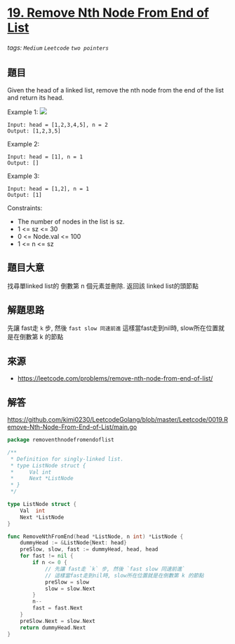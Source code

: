 # [19. Remove Nth Node From End of List](https://leetcode.com/problems/middle-of-the-linked-list/)
###### tags: `Medium` `Leetcode` `two pointers`

## 題目
Given the head of a linked list, remove the nth node from the end of the list and return its head.

Example 1:
![](https://assets.leetcode.com/uploads/2020/10/03/remove_ex1.jpg)
```
Input: head = [1,2,3,4,5], n = 2
Output: [1,2,3,5]
```

Example 2:
```
Input: head = [1], n = 1
Output: []
```

Example 3:
```
Input: head = [1,2], n = 1
Output: [1]
```

Constraints:
* The number of nodes in the list is sz.
* 1 <= sz <= 30
* 0 <= Node.val <= 100
* 1 <= n <= sz


## 題目大意
找尋單linked list的 倒數第 n 個元素並刪除.
返回該 linked list的頭節點

## 解題思路
先讓 fast走 `k` 步, 然後 `fast slow 同速前進`
這樣當fast走到nil時, slow所在位置就是在倒數第 k 的節點

## 來源
* https://leetcode.com/problems/remove-nth-node-from-end-of-list/

## 解答
https://github.com/kimi0230/LeetcodeGolang/blob/master/Leetcode/0019.Remove-Nth-Node-From-End-of-List/main.go

```go
package removenthnodefromendoflist

/**
 * Definition for singly-linked list.
 * type ListNode struct {
 *     Val int
 *     Next *ListNode
 * }
 */

type ListNode struct {
	Val  int
	Next *ListNode
}

func RemoveNthFromEnd(head *ListNode, n int) *ListNode {
	dummyHead := &ListNode{Next: head}
	preSlow, slow, fast := dummyHead, head, head
	for fast != nil {
		if n <= 0 {
			// 先讓 fast走 `k` 步, 然後 `fast slow 同速前進`
			// 這樣當fast走到nil時, slow所在位置就是在倒數第 k 的節點
			preSlow = slow
			slow = slow.Next
		}
		n--
		fast = fast.Next
	}
	preSlow.Next = slow.Next
	return dummyHead.Next
}
```